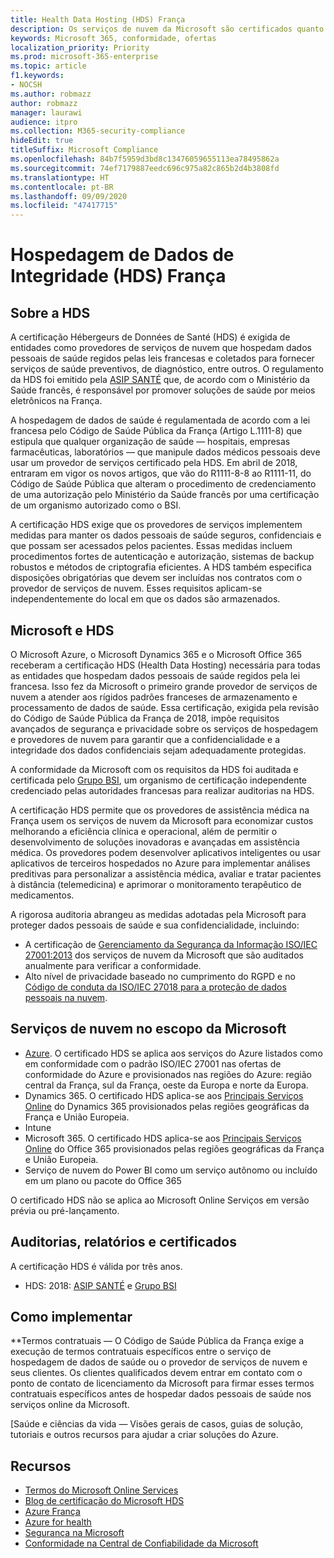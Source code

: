 ```yaml
---
title: Health Data Hosting (HDS) França
description: Os serviços de nuvem da Microsoft são certificados quanto a conformidade por meio do padrão Health Data Hosting (Hébergeurs de Données de Santé).
keywords: Microsoft 365, conformidade, ofertas
localization_priority: Priority
ms.prod: microsoft-365-enterprise
ms.topic: article
f1.keywords:
- NOCSH
ms.author: robmazz
author: robmazz
manager: laurawi
audience: itpro
ms.collection: M365-security-compliance
hideEdit: true
titleSuffix: Microsoft Compliance
ms.openlocfilehash: 84b7f5959d3bd8c13476059655113ea78495862a
ms.sourcegitcommit: 74ef7179887eedc696c975a82c865b2d4b3808fd
ms.translationtype: HT
ms.contentlocale: pt-BR
ms.lasthandoff: 09/09/2020
ms.locfileid: "47417715"
---
```

# <a name="health-data-hosting-hds-france"></a>Hospedagem de Dados de Integridade (HDS) França

## <a name="about-hds"></a>Sobre a HDS

A certificação Hébergeurs de Données de Santé (HDS) é exigida de entidades como provedores de serviços de nuvem que hospedam dados pessoais de saúde regidos pelas leis francesas e coletados para fornecer serviços de saúde preventivos, de diagnóstico, entre outros. O regulamento da HDS foi emitido pela [ASIP SANTÉ](https://esante.gouv.fr/) que, de acordo com o Ministério da Saúde francês, é responsável por promover soluções de saúde por meios eletrônicos na França.

A hospedagem de dados de saúde é regulamentada de acordo com a lei francesa pelo Código de Saúde Pública da França (Artigo L.1111-8) que estipula que qualquer organização de saúde — hospitais, empresas farmacêuticas, laboratórios — que manipule dados médicos pessoais deve usar um provedor de serviços certificado pela HDS. Em abril de 2018, entraram em vigor os novos artigos, que vão do R1111-8-8 ao R1111-11, do Código de Saúde Pública que alteram o procedimento de credenciamento de uma autorização pelo Ministério da Saúde francês por uma certificação de um organismo autorizado como o BSI.

A certificação HDS exige que os provedores de serviços implementem medidas para manter os dados pessoais de saúde seguros, confidenciais e que possam ser acessados pelos pacientes. Essas medidas incluem procedimentos fortes de autenticação e autorização, sistemas de backup robustos e métodos de criptografia eficientes. A HDS também especifica disposições obrigatórias que devem ser incluídas nos contratos com o provedor de serviços de nuvem. Esses requisitos aplicam-se independentemente do local em que os dados são armazenados.

## <a name="microsoft-and-hds"></a>Microsoft e HDS

O Microsoft Azure, o Microsoft Dynamics 365 e o Microsoft Office 365 receberam a certificação HDS (Health Data Hosting) necessária para todas as entidades que hospedam dados pessoais de saúde regidos pela lei francesa. Isso fez da Microsoft o primeiro grande provedor de serviços de nuvem a atender aos rígidos padrões franceses de armazenamento e processamento de dados de saúde. Essa certificação, exigida pela revisão do Código de Saúde Pública da França de 2018, impõe requisitos avançados de segurança e privacidade sobre os serviços de hospedagem e provedores de nuvem para garantir que a confidencialidade e a integridade dos dados confidenciais sejam adequadamente protegidas.

A conformidade da Microsoft com os requisitos da HDS foi auditada e certificada pelo [Grupo BSI](https://www.bsigroup.com/fr-FR/), um organismo de certificação independente credenciado pelas autoridades francesas para realizar auditorias na HDS.

A certificação HDS permite que os provedores de assistência médica na França usem os serviços de nuvem da Microsoft para economizar custos melhorando a eficiência clínica e operacional, além de permitir o desenvolvimento de soluções inovadoras e avançadas em assistência médica. Os provedores podem desenvolver aplicativos inteligentes ou usar aplicativos de terceiros hospedados no Azure para implementar análises preditivas para personalizar a assistência médica, avaliar e tratar pacientes à distância (telemedicina) e aprimorar o monitoramento terapêutico de medicamentos.

A rigorosa auditoria abrangeu as medidas adotadas pela Microsoft para proteger dados pessoais de saúde e sua confidencialidade, incluindo:

- A certificação de [Gerenciamento da Segurança da Informação ISO/IEC 27001:2013](offering-iso-27001.md) dos serviços de nuvem da Microsoft que são auditados anualmente para verificar a conformidade.
- Alto nível de privacidade baseado no cumprimento do RGPD e no [Código de conduta da ISO/IEC 27018 para a proteção de dados pessoais na nuvem](offering-iso-27018.md).

## <a name="microsoft-in-scope-cloud-services"></a>Serviços de nuvem no escopo da Microsoft

- [Azure](https://aka.ms/AzureCompliance). O certificado HDS se aplica aos serviços do Azure listados como em conformidade com o padrão ISO/IEC 27001 nas ofertas de conformidade do Azure e provisionados nas regiões do Azure: região central da França, sul da França, oeste da Europa e norte da Europa.
- Dynamics 365. O certificado HDS aplica-se aos [Principais Serviços Online](https://aka.ms/Online-Services-Terms) do Dynamics 365 provisionados pelas regiões geográficas da França e União Europeia.
- Intune
- Microsoft 365. O certificado HDS aplica-se aos [Principais Serviços Online](https://aka.ms/Online-Services-Terms) do Office 365 provisionados pelas regiões geográficas da França e União Europeia.
- Serviço de nuvem do Power BI como um serviço autônomo ou incluído em um plano ou pacote do Office 365

O certificado HDS não se aplica ao Microsoft Online Serviços em versão prévia ou pré-lançamento.

## <a name="audits-reports-and-certificates"></a>Auditorias, relatórios e certificados

A certificação HDS é válida por três anos.

- HDS: 2018: [ASIP SANTÉ](https://esante.gouv.fr/) e [Grupo BSI](https://www.bsigroup.com/fr-FR/Nos-services/Certification/Recherche-dans-le-repertoire-des-certificats-et-des-clients/Resultats-de-la-recherche-dans-le-repertoire-des-certificats-et-des-clients/?searchkey=licence%3dHDS%2b701569%26company%3dMicrosoft%2bCorp&licencenumber=HDS%20701569)

## <a name="how-to-implement"></a>Como implementar

**Termos contratuais — O Código de Saúde Pública da França exige a execução de termos contratuais específicos entre o serviço de hospedagem de dados de saúde ou o provedor de serviços de nuvem e seus clientes. Os clientes qualificados devem entrar em contato com o ponto de contato de licenciamento da Microsoft para firmar esses termos contratuais específicos antes de hospedar dados pessoais de saúde nos serviços online da Microsoft.

[Saúde e ciências da vida — Visões gerais de casos, guias de solução, tutoriais e outros recursos para ajudar a criar soluções do Azure.

## <a name="resources"></a>Recursos

- [Termos do Microsoft Online Services](https://aka.ms/Online-Services-Terms)
- [Blog de certificação do Microsoft HDS](https://news.microsoft.com/fr-fr/2018/11/06/microsoft-1er-acteur-majeur-du-cloud-public-a-etre-certifie-hebergeur-de-donnees-de-sante-en-france/)
- [Azure França](https://azure.microsoft.com/global-infrastructure/france/)
- [Azure for health](https://azure.microsoft.com/industries/healthcare/)
- [Segurança na Microsoft](https://www.microsoft.com/security)
- [Conformidade na Central de Confiabilidade da Microsoft](https://www.microsoft.com/trust-center/compliance/compliance-overview)

